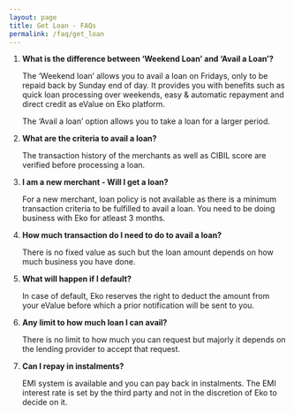 ```yaml
---
layout: page
title: Get Loan - FAQs
permalink: /faq/get_loan
---
```


1. **What is the difference between ‘Weekend Loan’ and ‘Avail a Loan’?**

   The ‘Weekend loan’ allows you to avail a loan on Fridays, only to be repaid back by Sunday end of day. It provides you with benefits such as quick loan processing over weekends, easy & automatic repayment and direct credit as eValue on Eko platform.

   The ‘Avail a loan’ option allows you to take a loan for a larger period.

2. **What are the criteria to avail a loan?**

   The transaction history of the merchants as well as CIBIL score are verified before processing a loan.

3. **I am a new merchant - Will I get a loan?**

   For a new merchant, loan policy is not available as there is a minimum transaction criteria to be fulfilled to avail a loan. You need to be doing business with Eko for atleast 3 months.

4. **How much transaction do I need to do to avail a loan?**

   There is no fixed value as such but the loan amount depends on how much business you have done.

5. **What will happen if I default?**

   In case of default, Eko reserves the right to deduct the amount from your eValue before which a prior notification will be sent to you.

6. **Any limit to how much loan I can avail?**

   There is no limit to how much you can request but majorly it depends on the lending provider to accept that request.
   
7. **Can I repay in instalments?**

   EMI system is available and you can pay back in instalments. The EMI interest rate is set by the third party and not in the discretion of Eko to decide on it.
